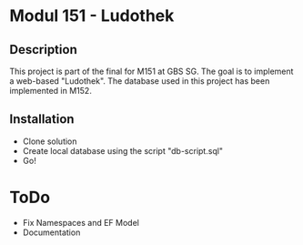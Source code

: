 # Modul 151 - Ludothek 
## Description
This project is part of the final for M151 at GBS SG.
The goal is to implement a web-based "Ludothek". The database used in this project has been implemented in M152.

## Installation
- Clone solution
- Create local database using the script "db-script.sql"
- Go!

# ToDo
- Fix Namespaces and EF Model
- Documentation
